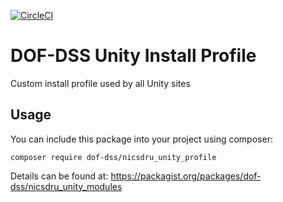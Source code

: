 [![CircleCI](https://circleci.com/gh/dof-dss/nicsdru_origins_modules.svg?style=svg)](https://circleci.com/gh/dof-dss/nicsdru_origins_modules)

# DOF-DSS Unity Install Profile

Custom install profile used by all Unity sites 

## Usage

You can include this package into your project using composer:
```
composer require dof-dss/nicsdru_unity_profile
```
Details can be found at: https://packagist.org/packages/dof-dss/nicsdru_unity_modules
